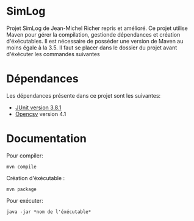 # SimLog
Projet SimLog de Jean-Michel Richer repris et amélioré. Ce projet utilise Maven pour gérer la compilation, gestionde dépendances et création d'éxécutables.
Il est nécessaire de posséder une version de Maven au moins égale à la 3.5.
Il faut se placer dans le dossier du projet avant d'éxécuter les commandes suivantes

# Dépendances 
Les dépendances présente dans ce projet sont les suivantes:
* [JUnit version 3.8.1](http://opencsv.sourceforge.net/)
* [Opencsv](https://junit.org/junit4/) version 4.1

# Documentation
Pour compiler:

`mvn compile`

Création d'éxécutable :

 `mvn package`

Pour exécuter:

`java -jar *nom de l'éxécutable*`
